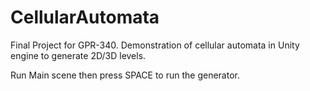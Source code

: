 # CellularAutomata
Final Project for GPR-340. Demonstration of cellular automata in Unity engine to generate 2D/3D levels.

Run Main scene then press SPACE to run the generator.
